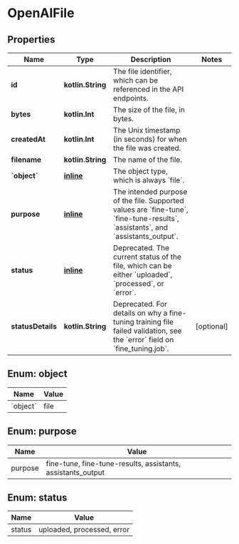
# OpenAIFile

## Properties
Name | Type | Description | Notes
------------ | ------------- | ------------- | -------------
**id** | **kotlin.String** | The file identifier, which can be referenced in the API endpoints. | 
**bytes** | **kotlin.Int** | The size of the file, in bytes. | 
**createdAt** | **kotlin.Int** | The Unix timestamp (in seconds) for when the file was created. | 
**filename** | **kotlin.String** | The name of the file. | 
**&#x60;object&#x60;** | [**inline**](#&#x60;Object&#x60;) | The object type, which is always &#x60;file&#x60;. | 
**purpose** | [**inline**](#Purpose) | The intended purpose of the file. Supported values are &#x60;fine-tune&#x60;, &#x60;fine-tune-results&#x60;, &#x60;assistants&#x60;, and &#x60;assistants_output&#x60;. | 
**status** | [**inline**](#Status) | Deprecated. The current status of the file, which can be either &#x60;uploaded&#x60;, &#x60;processed&#x60;, or &#x60;error&#x60;. | 
**statusDetails** | **kotlin.String** | Deprecated. For details on why a fine-tuning training file failed validation, see the &#x60;error&#x60; field on &#x60;fine_tuning.job&#x60;. |  [optional]


<a id="`Object`"></a>
## Enum: object
Name | Value
---- | -----
&#x60;object&#x60; | file


<a id="Purpose"></a>
## Enum: purpose
Name | Value
---- | -----
purpose | fine-tune, fine-tune-results, assistants, assistants_output


<a id="Status"></a>
## Enum: status
Name | Value
---- | -----
status | uploaded, processed, error



